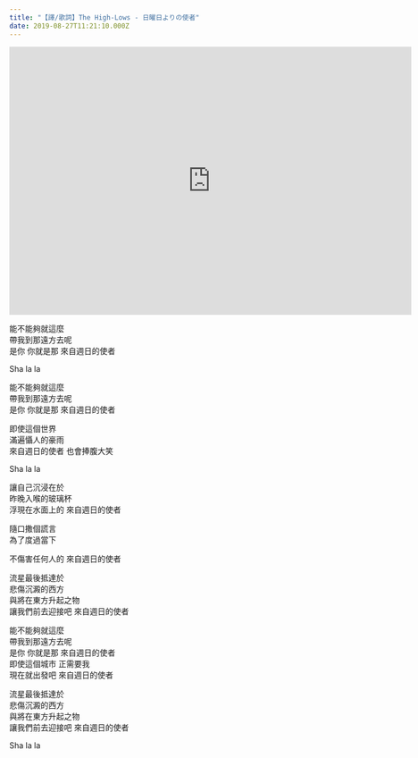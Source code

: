 ```yaml
---
title: "【譯/歌詞】The High-Lows - 日曜日よりの使者"
date: 2019-08-27T11:21:10.000Z
---
```


<iframe width="720" height="480" src="https://www.youtube.com/embed/9GzQI_GOMoU" frameborder="0" allow="accelerometer; autoplay; clipboard-write; encrypted-media; gyroscope; picture-in-picture" allowfullscreen></iframe>

能不能夠就這麼
<br>帶我到那遠方去呢
<br>是你 你就是那 來自週日的使者

Sha la la

能不能夠就這麼
<br>帶我到那遠方去呢
<br>是你 你就是那 來自週日的使者

即使這個世界
<br>滿遍懾人的豪雨
<br>來自週日的使者 也會捧腹大笑

Sha la la

讓自己沉浸在於
<br>昨晚入喉的玻璃杯
<br>浮現在水面上的 來自週日的使者

隨口撒個謊言
<br>為了度過當下

不傷害任何人的 來自週日的使者

流星最後抵達於
<br>悲傷沉澱的西方
<br>與將在東方升起之物
<br>讓我們前去迎接吧 來自週日的使者

能不能夠就這麼
<br>帶我到那遠方去呢
<br>是你 你就是那 來自週日的使者
<br>即使這個城市 正需要我
<br>現在就出發吧 來自週日的使者

流星最後抵達於
<br>悲傷沉澱的西方
<br>與將在東方升起之物
<br>讓我們前去迎接吧 來自週日的使者

Sha la la
